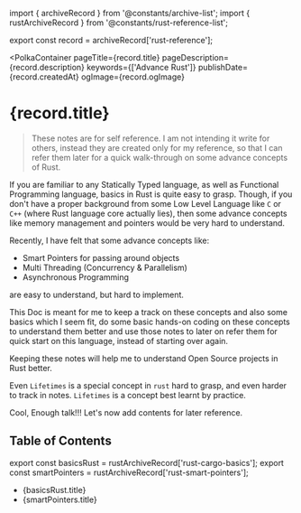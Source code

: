 import { archiveRecord } from '@constants/archive-list';
import { rustArchiveRecord } from '@constants/rust-reference-list';

export const record = archiveRecord['rust-reference'];

<PolkaContainer
  pageTitle={record.title}
  pageDescription={record.description}
  keywords={['Advance Rust']}
  publishDate={record.createdAt}
  ogImage={record.ogImage}
>

<H1 updatedAt={record.updatedAt}>
  {record.title}
</H1>

<Blockquote type="warn">
  These notes are for self reference. I am not intending it
  write for others, instead they are created only for my
  reference, so that I can refer them later for a quick
  walk-through on some advance concepts of Rust.
</Blockquote>

If you are familiar to any Statically Typed language, as well
as Functional Programming language, basics in Rust is quite
easy to grasp. Though, if you don't have a proper background
from some Low Level Language like `C` or `C++` (where Rust
language core actually lies), then some advance concepts like
memory management and pointers would be very hard to understand.

Recently, I have felt that some advance concepts like:

* Smart Pointers for passing around objects
* Multi Threading (Concurrency & Parallelism)
* Asynchronous Programming

are easy to understand, but hard to implement.

This Doc is meant for me to keep a track on these concepts
and also some basics which I seem fit, do
some basic hands-on coding on these concepts to understand
them better and use those notes to later on refer them for
quick start on this language, instead of starting over again.


Keeping these notes will help me to understand Open Source
projects in Rust better.

Even `Lifetimes` is a special concept in `rust` hard to grasp,
and even harder to track in notes.
`Lifetimes` is a concept best learnt by practice.

Cool, Enough talk!!! Let's now add contents for later reference.

## Table of Contents

export const basicsRust = rustArchiveRecord['rust-cargo-basics'];
export const smartPointers = rustArchiveRecord['rust-smart-pointers'];

* <Link href={basicsRust.link}>
    {basicsRust.title}
  </Link>
* <Link href={smartPointers.link}>
    {smartPointers.title}
  </Link>

</PolkaContainer>
